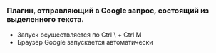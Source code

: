 ### Плагин, отправляющий в Google запрос, состоящий из выделенного текста.
- Запуск осуществляется по Ctrl \ + Ctrl M
- Браузер Google запускается автоматически
